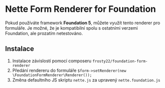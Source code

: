 # Nette Form Renderer for Foundation

Pokud používáte framework **Foundation 5**, můžete využít tento renderer pro formuláře. Je možné, že je kompatibilní spolu s ostatními verzemi Foundation, ale prozatím netestováno.


## Instalace

1. Instalace závislostí pomocí composeru `frosty22/foundation-form-renderer`
2. Předání rendereru do formuláře `$form->setRenderer(new \FoundationFormRenderer\Renderer());`
3. Změna defaultního JS skriptu `nette.js` za upravený `nette.foundation.js`